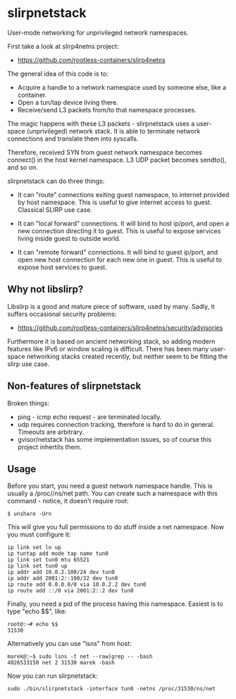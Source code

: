 slirpnetstack
=============

User-mode networking for unprivileged network namespaces.


First take a look at slirp4netns project:

 - https://github.com/rootless-containers/slirp4netns


The general idea of this code is to:

 - Acquire a handle to a network namespace used by someone else, like
   a container.
 - Open a tun/tap device living there.
 - Receive/send L3 packets from/to that namespace processes.

The magic happens with these L3 packets - slirpnetstack uses a
user-space (unprivileged) network stack. It is able to terminate
network connections and translate them into syscalls.

Therefore, received SYN from guest network namespace becomes connect()
in the host kernel namespace. L3 UDP packet becomes sendto(), and so
on.

slirpnetstack can do three things:

 - It can "route" connections exiting guest namespace, to internet
   provided by host namespace. This is useful to give internet access
   to guest. Classical SLIRP use case.

 - It can "local forward" connections. It will bind to host ip/port,
   and open a new connection directing it to guest. This is useful to
   expose services living inside guest to outside world.

 - It can "remote forward" connections. It will bind to guest ip/port,
   and open new host connection for each new one in guest. This is
   useful to expose host services to guest.

Why not libslirp?
----------------

Libslirp is a good and mature piece of software, used by many. Sadly,
it suffers occasional security problems:

 - https://github.com/rootless-containers/slirp4netns/security/advisories

Furthermore it is based on ancient networking stack, so adding modern
features like IPv6 or window scaling is difficult. There has been many
user-space networking stacks created recently, but neither seem to be
fitting the slirp use case.

Non-features of slirpnetstack
-----------------------------

Broken things:

 - ping - icmp echo request - are terminated locally.
 - udp requires connection tracking, therefore is hard to do in
   general. Timeouts are arbitrary.
 - gvisor/netstack has some implementation issues, so of course this
   project inhertits them.


Usage
-----

Before you start, you need a guest network namespace handle. This is
usually a /proc/<pid>/ns/net path. You can create such a namespace
with this command - notice, it doesn't require root:

    $ unshare -Urn

This will give you full permissions to do stuff inside a net
namespace. Now you must configure it:

```
ip link set lo up
ip tuntap add mode tap name tun0
ip link set tun0 mtu 65521
ip link set tun0 up
ip addr add 10.0.2.100/24 dev tun0
ip addr add 2001:2::100/32 dev tun0
ip route add 0.0.0.0/0 via 10.0.2.2 dev tun0
ip route add ::/0 via 2001:2::2 dev tun0
```

Finally, you need a pid of the process having this namespace. Easiest
is to type "echo $$", like:

    root@:~# echo $$
    31530

Alternatively you can use "lsns" from host:

    marek@:~$ sudo lsns -t net --raw|grep -- -bash
    4026533150 net 2 31530 marek -bash

Now you can run slirpnetstack:

    sudo ./bin/slirpnetstack -interface tun0 -netns /proc/31530/ns/net


